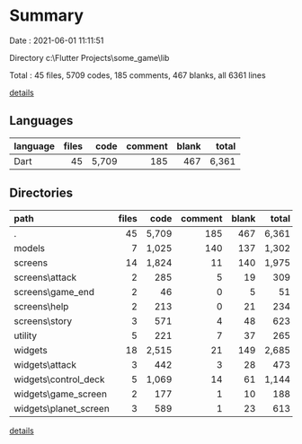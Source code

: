 # Summary

Date : 2021-06-01 11:11:51

Directory c:\Flutter Projects\some_game\lib

Total : 45 files,  5709 codes, 185 comments, 467 blanks, all 6361 lines

[details](details.md)

## Languages
| language | files | code | comment | blank | total |
| :--- | ---: | ---: | ---: | ---: | ---: |
| Dart | 45 | 5,709 | 185 | 467 | 6,361 |

## Directories
| path | files | code | comment | blank | total |
| :--- | ---: | ---: | ---: | ---: | ---: |
| . | 45 | 5,709 | 185 | 467 | 6,361 |
| models | 7 | 1,025 | 140 | 137 | 1,302 |
| screens | 14 | 1,824 | 11 | 140 | 1,975 |
| screens\attack | 2 | 285 | 5 | 19 | 309 |
| screens\game_end | 2 | 46 | 0 | 5 | 51 |
| screens\help | 2 | 213 | 0 | 21 | 234 |
| screens\story | 3 | 571 | 4 | 48 | 623 |
| utility | 5 | 221 | 7 | 37 | 265 |
| widgets | 18 | 2,515 | 21 | 149 | 2,685 |
| widgets\attack | 3 | 442 | 3 | 28 | 473 |
| widgets\control_deck | 5 | 1,069 | 14 | 61 | 1,144 |
| widgets\game_screen | 2 | 177 | 1 | 10 | 188 |
| widgets\planet_screen | 3 | 589 | 1 | 23 | 613 |

[details](details.md)